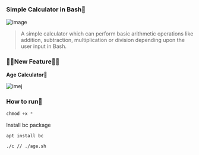 
### Simple Calculator in Bash🤖

![image](https://raw.githubusercontent.com/L0rdK1r422/BashCalculator/main/20220106_042402.jpg)

> A simple calculator which can perform basic arithmetic operations like addition, subtraction, multiplication or division depending upon the user input in Bash.

### 🔰🔰New Feature🔰🔰

<b> Age Calculator🧮 </b>

![imej](https://raw.githubusercontent.com/L0rdK1r422/BashCalculator/main/20220106_042429.jpg)

### How to run👾

```python
chmod +x *
```

Install bc package
```
apt install bc
```

```
./c // ./age.sh
```


